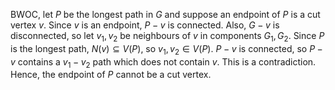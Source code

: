 BWOC, let $P$ be the longest path in $G$ and suppose an endpoint of $P$ is a cut vertex $v$.
Since $v$ is an endpoint, $P - v$ is connected.
Also, $G - v$ is disconnected, so let $v_1, v_2$ be neighbours of $v$ in components $G_1, G_2$.
Since $P$ is the longest path, $N(v) \subseteq V(P)$, so $v_1, v_2\in{V(P)}$.
$P - v$ is connected, so $P - v$ contains a $v_1-v_2$ path which does not contain $v$.
This is a contradiction.
Hence, the endpoint of $P$ cannot be a cut vertex.
